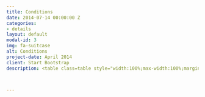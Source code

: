 ```yaml
---
title: Conditions
date: 2014-07-14 00:00:00 Z
categories:
- details
layout: default
modal-id: 3
img: fa-suitcase
alt: Conditions
project-date: April 2014
client: Start Bootstrap
description: <table class=table style="width:100%;max-width:100%;margin-left:0%;vertical-align:top !important"> <thead style="border-bottom:1px solid black !important"> <tr><th style="vertical-align:top !important"><p>Participant’s category</p></th> <!--<th style="vertical-align:top !important" width=23%><p>Early bird registration<br></p><span>(payment should be provided before July 10,2021)</span></th>--> <th width=23% style="vertical-align:top !important"><p>Regular registration<br></p><span>(payment should be provided before July 26,2021)</span></th> <th width=27% style="vertical-align:top !important"><p>Special price for the Commonwealth of Independent States (CIS) members<br></p><span>(payment should be provided before July 20,2021)</span></th> </tr> </thead> <tbody> <tr> <td><p>Registration for 3MUGIS-2021<br>(1 ECTS)</p></td> <!--<td><p>100 Euro</p></td>--> <td><p>50 Euro</p></td> <td><p>2000 RUB</p></td> </tr> <!--<tr><td ><p>Short program <br>(1 ECTS)</p></td><td><p>250 $</p></td><td ><p>300 $</p></td><td ><p>100 $</p></td></tr>--> </tbody></table> <!--<p>&nbsp;</p><p><strong><sup>&nbsp;</sup></strong></p><p style="text-align:justify"><strong><sup>1 </sup></strong>EUSP – Eurasian Soil Partnership, involving Armenia, Azerbaijan, Belarus, Georgia, Kazakhstan, Kyrgyzstan, Moldova, Russian Federation, Tajikistan, Turkey, Turkmenistan, Ukraine and&nbsp;Uzbekistan (http://www.fao.org/global-soil-partnership/regional-partnerships/europe/eurasia/en/)</p><p style="text-align:left">Two formats of participation:</p><p style="text-align:left">Full Program</p><ol><li style="text-align:left">5 days of intensive lectures, seminars and practical exercises in RUDN University in Moscow</li><li style="text-align:left">16-days field tour from Teriberka (69N; 35E) to Abrau-Durso (44N; 37E)</li><li style="text-align:left">3 ECTS Certificate, recognized by educational programs worldwide</li><li style="text-align:left">Participation fees will cover accommodation, two meals per day, travelling inside Russia and all materials necessary for courses.</li></ol><p style="text-align:left">Short Program</p><ol><li style="text-align:left">5 days of intensive lectures, seminars and practical exercises in RUDN University in Moscow</li><li style="text-align:left">1 ECTS Certificate, recognized by educational programs worldwide</li><li style="text-align:left">Participation fees will cover a one-day excursion, two meals per day, all materials necessary for courses</li><li style="text-align:left">Participation fees do not include accommodation.</li></ol><p>All of the foreign participants will also receive visa support and any other assistance with organization of their trip to Moscow.</p>--><p></p><p style="text-align:left">Program</p><ol><li style="text-align:left">5 days of intensive lectures, seminars and practical exercises online.</li><li style="text-align:left">Lectures and seminars by the top-level scientists and practitioners.</li><li style="text-align:left">Life broadcasts and live action videos from the 3MUGIS-2022 field tour sites.</li><li style="text-align:left">Teamwork on practical projects.</li><li style="text-align:left">Online opening and closing ceremonies with entertainment activities.</li><li style="text-align:left">Best Project Contest. The winners will be awarded with diplomas and special prizes.</li><li style="text-align:left">1 ECTS Certificate, recognized by educational programs worldwide.</li></ol>	



---
```


